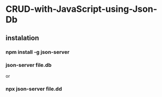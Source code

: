 # CRUD-with-JavaScript-using-Json-Db

## instalation

### npm install -g json-server

### json-server file.db

or 
### npx json-server file.dd
